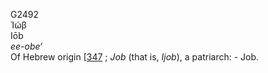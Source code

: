 <body>
  <p>G2492<br>  Ἰώβ  <br> Iōb  <br><i>ee-obe‘ </i><br>Of Hebrew origin [<a href="h0347.htm">347</a> ; <i>Job</i> (that is, <i>Ijob</i>), a patriarch: - Job.<br></p>
 </body>